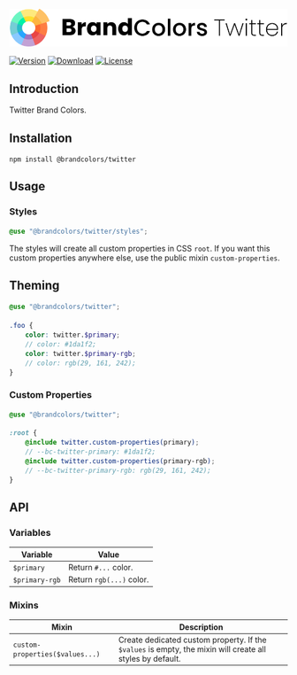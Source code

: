 <div align="center">

![Brand Colors Twitter](.github/logo.svg)

</div>

[![Version](https://flat.badgen.net/npm/v/@brandcolors/twitter)](https://www.npmjs.com/package/@brandcolors/twitter)
[![Download](https://flat.badgen.net/npm/dt/@brandcolors/twitter)](https://www.npmjs.com/package/@brandcolors/twitter)
[![License](https://flat.badgen.net/npm/license/@brandcolors/twitter)](https://www.npmjs.com/package/@brandcolors/twitter)

## Introduction

Twitter Brand Colors.

## Installation

```shell
npm install @brandcolors/twitter
```

## Usage

### Styles

<block-code>

```scss
@use "@brandcolors/twitter/styles";
```

</block-code>

The styles will create all custom properties in CSS `root`. If you want this custom properties anywhere else, use the
public mixin `custom-properties`.

## Theming

```scss
@use "@brandcolors/twitter";

.foo {
    color: twitter.$primary;
    // color: #1da1f2;
    color: twitter.$primary-rgb;
    // color: rgb(29, 161, 242);
}
```

### Custom Properties

```scss
@use "@brandcolors/twitter";

:root {
    @include twitter.custom-properties(primary);
    // --bc-twitter-primary: #1da1f2;
    @include twitter.custom-properties(primary-rgb);
    // --bc-twitter-primary-rgb: rgb(29, 161, 242);
}
```

## API

### Variables

| Variable | Value |
| --- | --- |
| `$primary` | Return `#...` color. |
| `$primary-rgb` | Return `rgb(...)` color. |

### Mixins

| Mixin | Description |
| --- | --- |
| `custom-properties($values...)` | Create dedicated custom property. If the `$values` is empty, the mixin will create all styles by default. |
